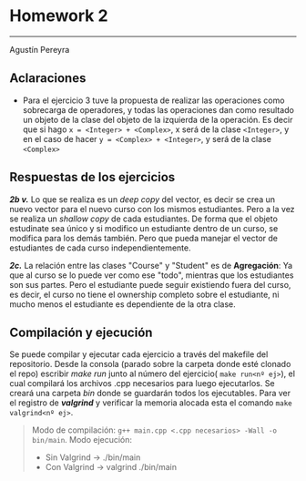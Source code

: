 # Homework 2

---

Agustín Pereyra

## Aclaraciones

- Para el ejercicio 3 tuve la propuesta de realizar las operaciones como sobrecarga de operadores, y todas las operaciones dan como resultado un objeto de la clase del objeto de la izquierda de la operación. Es decir que si hago `x = <Integer> + <Complex>`, x será de la clase `<Integer>`, y en el caso de hacer `y = <Complex> + <Integer>`, y será de la clase `<Complex>`

## Respuestas de los ejercicios

***2b v.*** Lo que se realiza es un *deep copy* del vector, es decir se crea un nuevo vector para el nuevo curso con los mismos estudiantes. Pero a la vez se realiza un *shallow copy* de cada estudiantes. De forma que el objeto estudinate sea único y si modifico un estudiante dentro de un curso, se modifica para los demás también. Pero que pueda manejar el vector de estudiantes de cada curso independientemente.

***2c.*** La relación entre las clases "Course" y "Student" es de **Agregación**:
Ya que al curso se lo puede ver como ese "todo", mientras que los estudiantes son sus partes. Pero el estudiante puede seguir existiendo fuera del curso, es decir, el curso no tiene el ownership completo sobre el estudiante, ni mucho menos el estudiante es dependiente de la otra clase.

## Compilación y ejecución

Se puede compilar y ejecutar cada ejercicio a través del makefile del repositorio. Desde la consola (parado sobre la carpeta donde esté clonado el repo) escribir *make run* junto al número del ejercicio( `make run<nº ej>`), el cual compilará los archivos .cpp necesarios para luego ejecutarlos.
Se creará una carpeta *bin* donde se guardarán todos los ejecutables.
Para ver el registro de ***valgrind*** y verificar la memoria alocada esta el comando `make valgrind<nº ej>`.

> Modo de compilación: ``g++ main.cpp <.cpp necesarios> -Wall -o bin/main``.
> Modo ejecución:
>
> - Sin Valgrind -> ./bin/main
> - Con Valgrind -> valgrind ./bin/main
